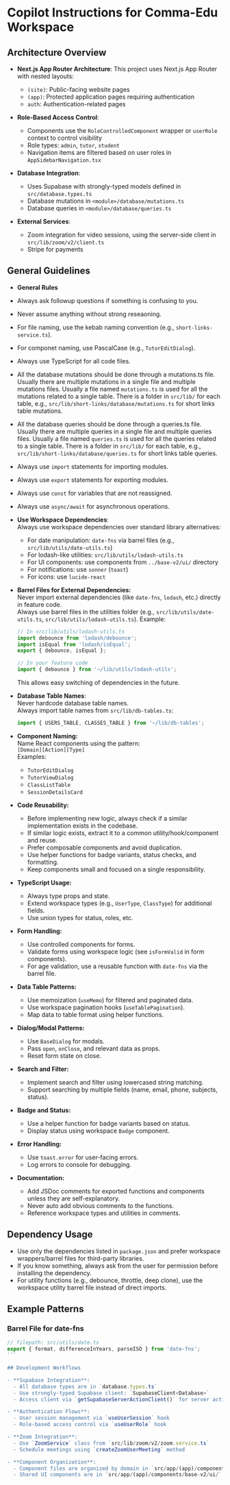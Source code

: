 # Copilot Instructions for Comma-Edu Workspace

## Architecture Overview

- **Next.js App Router Architecture**: This project uses Next.js App Router with nested layouts:
  - `(site)`: Public-facing website pages
  - `(app)`: Protected application pages requiring authentication
  - `auth`: Authentication-related pages

- **Role-Based Access Control**:
  - Components use the `RoleControlledComponent` wrapper or `userRole` context to control visibility
  - Role types: `admin`, `tutor`, `student`
  - Navigation items are filtered based on user roles in `AppSidebarNavigation.tsx`

- **Database Integration**:
  - Uses Supabase with strongly-typed models defined in `src/database.types.ts`
  - Database mutations in `<module>/database/mutations.ts`
  - Database queries in `<module>/database/queries.ts`

- **External Services**:
  - Zoom integration for video sessions, using the server-side client in `src/lib/zoom/v2/client.ts`
  - Stripe for payments

## General Guidelines

- **General Rules**
- Always ask followup questions if something is confusing to you.
- Never assume anything without strong reseaoning.
- For file naming, use the kebab naming convention (e.g., `short-links-service.ts`).
- For componet naming, use PascalCase (e.g., `TutorEditDialog`).
- Always use TypeScript for all code files.
- All the database mutations should be done through a mutations.ts file. Usually there are multiple mutations in a single file and multiple mutations files. Usually a file named `mutations.ts` is used for all the mutations related to a single table. There is a folder in `src/lib/` for each table, e.g., `src/lib/short-links/database/mutations.ts` for short links table mutations.
- All the database queries should be done through a queries.ts file. Usually there are multiple queries in a single file and multiple queries files. Usually a file named `queries.ts` is used for all the queries related to a single table. There is a folder in `src/lib/` for each table, e.g., `src/lib/short-links/database/queries.ts` for short links table queries.
- Always use `import` statements for importing modules.
- Always use `export` statements for exporting modules.
- Always use `const` for variables that are not reassigned.
- Always use `async/await` for asynchronous operations.

- **Use Workspace Dependencies**:  
  Always use workspace dependencies over standard library alternatives:  
  - For date manipulation: `date-fns` via barrel files (e.g., `src/lib/utils/date-utils.ts`)
  - For lodash-like utilities: `src/lib/utils/lodash-utils.ts` 
  - For UI components: use components from `../base-v2/ui/` directory
  - For notifications: use `sonner` (`toast`)
  - For icons: use `lucide-react`


- **Barrel Files for External Dependencies:**  
  Never import external dependencies (like `date-fns`, `lodash`, etc.) directly in feature code.  
  Always use barrel files in the utilities folder (e.g., `src/lib/utils/date-utils.ts`, `src/lib/utils/lodash-utils.ts`).
  Example:
  ```typescript
  // In src/lib/utils/lodash-utils.ts
  import debounce from 'lodash/debounce';
  import isEqual from 'lodash/isEqual';
  export { debounce, isEqual };
  
  // In your feature code
  import { debounce } from '~/lib/utils/lodash-utils';
  ```
  This allows easy switching of dependencies in the future.

- **Database Table Names**:  
  Never hardcode database table names.  
  Always import table names from `src/lib/db-tables.ts`:
  ```typescript
  import { USERS_TABLE, CLASSES_TABLE } from '~/lib/db-tables';
  ```

- **Component Naming:**  
  Name React components using the pattern:  
  `[Domain][Action][Type]`  
  Examples:  
  - `TutorEditDialog`
  - `TutorViewDialog`
  - `ClassListTable`
  - `SessionDetailsCard`

- **Code Reusability:**  
  - Before implementing new logic, always check if a similar implementation exists in the codebase.
  - If similar logic exists, extract it to a common utility/hook/component and reuse.
  - Prefer composable components and avoid duplication.
  - Use helper functions for badge variants, status checks, and formatting.
  - Keep components small and focused on a single responsibility.
  

- **TypeScript Usage:**  
  - Always type props and state.
  - Extend workspace types (e.g., `UserType`, `ClassType`) for additional fields.
  - Use union types for status, roles, etc.

- **Form Handling:**  
  - Use controlled components for forms.
  - Validate forms using workspace logic (see `isFormValid` in form components).
  - For age validation, use a reusable function with `date-fns` via the barrel file.

- **Data Table Patterns:**  
  - Use memoization (`useMemo`) for filtered and paginated data.
  - Use workspace pagination hooks (`useTablePagination`).
  - Map data to table format using helper functions.

- **Dialog/Modal Patterns:**  
  - Use `BaseDialog` for modals.
  - Pass `open`, `onClose`, and relevant data as props.
  - Reset form state on close.

- **Search and Filter:**  
  - Implement search and filter using lowercased string matching.
  - Support searching by multiple fields (name, email, phone, subjects, status).

- **Badge and Status:**  
  - Use a helper function for badge variants based on status.
  - Display status using workspace `Badge` component.

- **Error Handling:**  
  - Use `toast.error` for user-facing errors.
  - Log errors to console for debugging.

- **Documentation:**  
  - Add JSDoc comments for exported functions and components unless they are self-explanatory.
  - Never auto add obvious comments to the functions.
  - Reference workspace types and utilities in comments.

## Dependency Usage

- Use only the dependencies listed in `package.json` and prefer workspace wrappers/barrel files for third-party libraries.
- If you know something, always ask from the user for permission before installing the dependency.
- For utility functions (e.g., debounce, throttle, deep clone), use the workspace utility barrel file instead of direct imports.

## Example Patterns

### Barrel File for date-fns

````typescript
// filepath: src/utils/date.ts
export { format, differenceInYears, parseISO } from 'date-fns';
```

## Development Workflows

- **Supabase Integration**:
  - All database types are in `database.types.ts`
  - Use strongly-typed Supabase client: `SupabaseClient<Database>`
  - Access client via `getSupabaseServerActionClient()` for server actions

- **Authentication Flows**:
  - User session management via `useUserSession` hook
  - Role-based access control via `useUserRole` hook

- **Zoom Integration**:
  - Use `ZoomService` class from `src/lib/zoom/v2/zoom.service.ts`
  - Schedule meetings using `createZoomUserMeeting` method

- **Component Organization**:
  - Component files are organized by domain in `src/app/(app)/components/`
  - Shared UI components are in `src/app/(app)/components/base-v2/ui/`